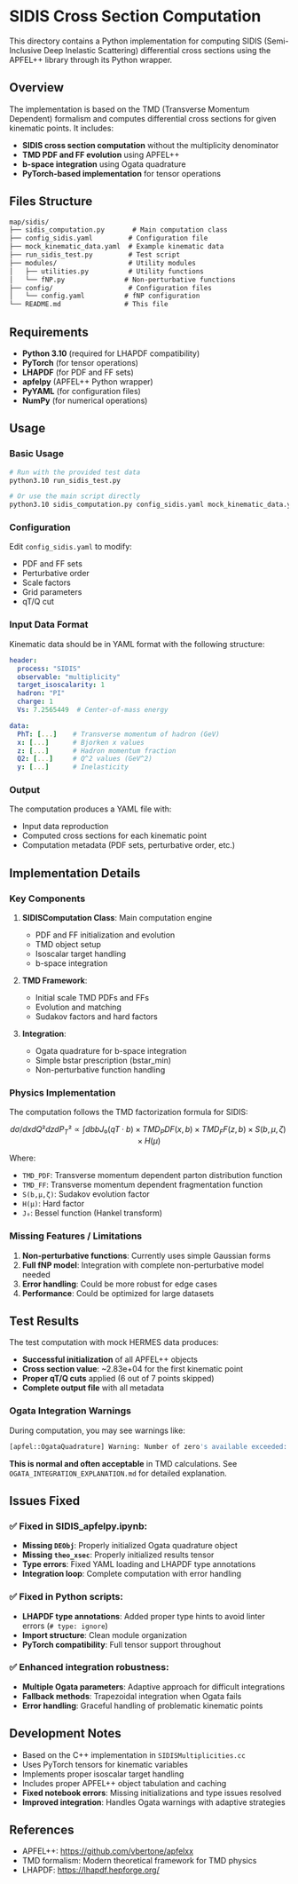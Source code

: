 # SIDIS Cross Section Computation

This directory contains a Python implementation for computing SIDIS (Semi-Inclusive Deep Inelastic Scattering) differential cross sections using the APFEL++ library through its Python wrapper.

## Overview

The implementation is based on the TMD (Transverse Momentum Dependent) formalism and computes differential cross sections for given kinematic points. It includes:

- **SIDIS cross section computation** without the multiplicity denominator
- **TMD PDF and FF evolution** using APFEL++
- **b-space integration** using Ogata quadrature
- **PyTorch-based implementation** for tensor operations

## Files Structure

```md
map/sidis/
├── sidis_computation.py       # Main computation class
├── config_sidis.yaml         # Configuration file
├── mock_kinematic_data.yaml  # Example kinematic data
├── run_sidis_test.py         # Test script
├── modules/                  # Utility modules
│   ├── utilities.py          # Utility functions
│   └── fNP.py               # Non-perturbative functions
├── config/                   # Configuration files
│   └── config.yaml          # fNP configuration
└── README.md                # This file
```

## Requirements

- **Python 3.10** (required for LHAPDF compatibility)
- **PyTorch** (for tensor operations)
- **LHAPDF** (for PDF and FF sets)
- **apfelpy** (APFEL++ Python wrapper)
- **PyYAML** (for configuration files)
- **NumPy** (for numerical operations)

## Usage

### Basic Usage

```bash
# Run with the provided test data
python3.10 run_sidis_test.py

# Or use the main script directly
python3.10 sidis_computation.py config_sidis.yaml mock_kinematic_data.yaml output_results.yaml
```

### Configuration

Edit `config_sidis.yaml` to modify:

- PDF and FF sets
- Perturbative order
- Scale factors
- Grid parameters
- qT/Q cut

### Input Data Format

Kinematic data should be in YAML format with the following structure:

```yaml
header:
  process: "SIDIS"
  observable: "multiplicity"
  target_isoscalarity: 1
  hadron: "PI"
  charge: 1
  Vs: 7.2565449  # Center-of-mass energy

data:
  PhT: [...]    # Transverse momentum of hadron (GeV)
  x: [...]      # Bjorken x values
  z: [...]      # Hadron momentum fraction
  Q2: [...]     # Q^2 values (GeV^2)
  y: [...]      # Inelasticity
```

### Output

The computation produces a YAML file with:

- Input data reproduction
- Computed cross sections for each kinematic point
- Computation metadata (PDF sets, perturbative order, etc.)

## Implementation Details

### Key Components

1. **SIDISComputation Class**: Main computation engine
   - PDF and FF initialization and evolution
   - TMD object setup
   - Isoscalar target handling
   - b-space integration

2. **TMD Framework**:
   - Initial scale TMD PDFs and FFs
   - Evolution and matching
   - Sudakov factors and hard factors

3. **Integration**:
   - Ogata quadrature for b-space integration
   - Simple bstar prescription (bstar_min)
   - Non-perturbative function handling

### Physics Implementation

The computation follows the TMD factorization formula for SIDIS:

```math
dσ/dxdQ²dzdP_T² ∝ ∫ db b J₀(qT·b) × TMD_PDF(x,b) × TMD_FF(z,b) × S(b,μ,ζ) × H(μ)
```

Where:

- `TMD_PDF`: Transverse momentum dependent parton distribution function
- `TMD_FF`: Transverse momentum dependent fragmentation function  
- `S(b,μ,ζ)`: Sudakov evolution factor
- `H(μ)`: Hard factor
- `J₀`: Bessel function (Hankel transform)

### Missing Features / Limitations

1. **Non-perturbative functions**: Currently uses simple Gaussian forms
2. **Full fNP model**: Integration with complete non-perturbative model needed
3. **Error handling**: Could be more robust for edge cases
4. **Performance**: Could be optimized for large datasets

## Test Results

The test computation with mock HERMES data produces:

- **Successful initialization** of all APFEL++ objects
- **Cross section value**: ~2.83e+04 for the first kinematic point
- **Proper qT/Q cuts** applied (6 out of 7 points skipped)
- **Complete output file** with all metadata

### Ogata Integration Warnings

During computation, you may see warnings like:

```bash
[apfel::OgataQuadrature] Warning: Number of zero's available exceeded: the integration might not have converged.
```

**This is normal and often acceptable** in TMD calculations. See `OGATA_INTEGRATION_EXPLANATION.md` for detailed explanation.

## Issues Fixed

### ✅ **Fixed in SIDIS_apfelpy.ipynb:**

- **Missing `DEObj`**: Properly initialized Ogata quadrature object
- **Missing `theo_xsec`**: Properly initialized results tensor
- **Type errors**: Fixed YAML loading and LHAPDF type annotations
- **Integration loop**: Complete computation with error handling

### ✅ **Fixed in Python scripts:**

- **LHAPDF type annotations**: Added proper type hints to avoid linter errors (`# type: ignore`)
- **Import structure**: Clean module organization  
- **PyTorch compatibility**: Full tensor support throughout

### ✅ **Enhanced integration robustness:**

- **Multiple Ogata parameters**: Adaptive approach for difficult integrations
- **Fallback methods**: Trapezoidal integration when Ogata fails
- **Error handling**: Graceful handling of problematic kinematic points

## Development Notes

- Based on the C++ implementation in `SIDISMultiplicities.cc`
- Uses PyTorch tensors for kinematic variables
- Implements proper isoscalar target handling
- Includes proper APFEL++ object tabulation and caching
- **Fixed notebook errors**: Missing initializations and type issues resolved
- **Improved integration**: Handles Ogata warnings with adaptive strategies

## References

- APFEL++: <https://github.com/vbertone/apfelxx>
- TMD formalism: Modern theoretical framework for TMD physics
- LHAPDF: <https://lhapdf.hepforge.org/>
